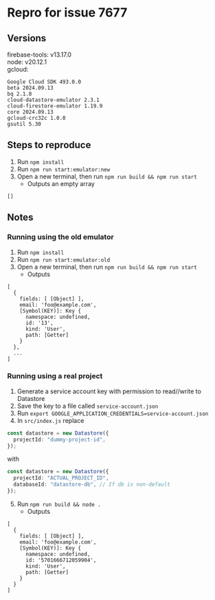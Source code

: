 # Repro for issue 7677

## Versions

firebase-tools: v13.17.0<br>
node: v20.12.1<br>
gcloud:

```
Google Cloud SDK 493.0.0
beta 2024.09.13
bq 2.1.8
cloud-datastore-emulator 2.3.1
cloud-firestore-emulator 1.19.9
core 2024.09.13
gcloud-crc32c 1.0.0
gsutil 5.30
```

## Steps to reproduce

1. Run `npm install`
2. Run `npm run start:emulator:new`
3. Open a new terminal, then run `npm run build && npm run start`
   - Outputs an empty array

```
[]
```

## Notes

### Running using the old emulator

1. Run `npm install`
2. Run `npm run start:emulator:old`
3. Open a new terminal, then run `npm run build && npm run start`
   - Outputs

```
[
  {
    fields: [ [Object] ],
    email: 'foo@example.com',
    [Symbol(KEY)]: Key {
      namespace: undefined,
      id: '13',
      kind: 'User',
      path: [Getter]
    }
  },
  ...
]
```

### Running using a real project

1. Generate a service account key with permission to read//write to Datastore
2. Save the key to a file called `service-account.json`
3. Run `export GOOGLE_APPLICATION_CREDENTIALS=service-account.json`
4. In `src/index.js` replace

```ts
const datastore = new Datastore({
  projectId: "dummy-project-id",
});
```

with

```ts
const datastore = new Datastore({
  projectId: "ACTUAL_PROJECT_ID",
  databaseId: "datastore-db", // If db is non-default
});
```

5. Run `npm run build && node .`
   - Outputs

```
[
  {
    fields: [ [Object] ],
    email: 'foo@example.com',
    [Symbol(KEY)]: Key {
      namespace: undefined,
      id: '5701666712059904',
      kind: 'User',
      path: [Getter]
    }
  }
]
```
